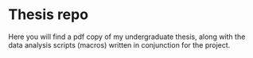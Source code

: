 # Thesis repo

Here you will find a pdf copy of my undergraduate thesis, along with the data analysis scripts (macros) written in conjunction for the project. 